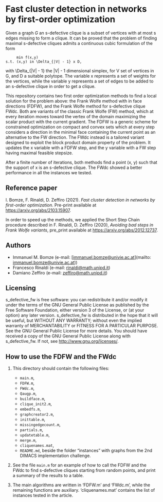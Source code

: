 # Fast cluster detection in networks by first-order optimization
Given a graph _G_ an s-defective clique is a subset of vertices with at most s edges missing to form a clique. It can be proved that the problem of finding maximal s-defective cliques admits a continuous cubic formulation of the form

         min f(x,y)
    s.t. (x,y) in \Delta_{|V| - 1} x D,
    
with \Delta_{|V| - 1} the |V| - 1 dimensional simplex, for V set of vertices in G, and D a suitable polytope. The variable x represents a set of weights for the vertices, while the variable y represents a set of edges to be added to an s-defective clique in order to get a clique. 

This repository contains two first order optimization methods to find a local solution for the problem above: the Frank Wolfe method with in face directions (FDFW), and the Frank Wolfe method for s-defective clique FWdc. Both are variants of the classic Frank Wolfe (FW) method, which at every iteration moves toward the vertex of the domain maximizing the scalar product with the current gradient. The FDFW is a generic scheme for constrained optimization on compact and convex sets which at every step considers a direction in the minimal face containing the current point as an alternative to the FW direction. The FWdc instead is a tailored variant designed to exploit the block product domain property of the problem. It updates the x variable with a FDFW step, and the y variable with a FW step having maximal feasible stepsize. 

After a finite number of iterations, both methods find a point (x, y) such that the support of x is an s-defective clique.  The FWdc showed a better performance in all the instances we tested. 

## Reference paper

I. Bomze, F. Rinaldi, D. Zeffiro (2021). _Fast cluster detection in networks by first-order optimization_. Pre-print available at <https://arxiv.org/abs/2103.15907>.

In order to speed up the methods, we applied the Short Step Chain procedure described in F. Rinaldi, D. Zeffiro (2020), _Avoiding bad steps in Frank Wolfe variants_, pre_print available at https://arxiv.org/abs/2012.12737.

## Authors

* Immanuel M. Bomze  (e-mail: [immanuel.bomze@univie.ac.at](mailto: immanuel.bomze@univie.ac.at))
* Francesco Rinaldi (e-mail: [rinaldi@math.unipd.it](mailto:rinaldi@math.unipd.it))
* Damiano Zeffiro (e-mail: [zeffiro@math.unipd.it](mailto:zeffiro@math.unipd.it))

## Licensing

s_defective_fw is free software: you can redistribute it and/or modify
it under the terms of the GNU General Public License as published by
the Free Software Foundation, either version 3 of the License, or
(at your option) any later version.
s_defective_fw is distributed in the hope that it will be useful,
but WITHOUT ANY WARRANTY; without even the implied warranty of
MERCHANTABILITY or FITNESS FOR A PARTICULAR PURPOSE. See the
GNU General Public License for more details.
You should have received a copy of the GNU General Public License
along with s_defective_fw. If not, see <http://www.gnu.org/licenses/>.

## How to use the FDFW and the FWdc

1. This directory should contain the following files:
    * `main.m`,
    * `FDFW.m`,
    * `FWdc.m`,
    * `Qaugp.m`,
    * `buildface.m`,
    * `clique_init2.m`,
    * `embedfs.m`,
    * `graphcreator2.m`,
    * `inittable.m`,
    * `missingedgecount.m`,
    * `partials.m`,
    * `updatetable.m`,
    * `merge.m`,
    * `cliquenames.mat`,
    * `README.md`,
beside the folder “instances” with graphs from the 2nd DIMACS implementation challenge. 

2. See the file `main.m` for an example of how to call the FDFW and the FWdc to find s-defective cliques starting from random points, and print a summary of the results to a table.

3. The main algorithms are written in ‘FDFW.m’ and ‘FWdc.m’, while the remaining functions are auxiliary. ‘cliquenames.mat’ contains the list of instances tested in the article. 
